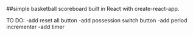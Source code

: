 ##simple basketball scoreboard built in React with create-react-app.

TO DO:
-add reset all button
-add possession switch button
-add period incrementer
-add timer
